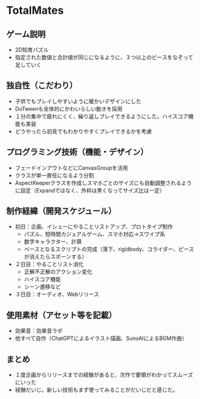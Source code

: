 # TotalMates

## ゲーム説明
- 2D知育パズル
- 指定された数値と合計値が同じになるように、３つ以上のピースをなぞって足していく

## 独自性（こだわり）
- 子供でもプレイしやすいように暖かいデザインにした
- DoTweenも全体的にかわいらしい動きを採用
- １分の集中で疲れにくく、繰り返しプレイできるようにした。ハイスコア機能も実装
- どうやったら初見でもわかりやすくプレイできるかを考慮
 
## プログラミング技術（機能・デザイン）
- フェードインアウトなどにCanvasGroupを活用
- クラスが単一責任になるよう分割
- AspectKeeperクラスを作成しスマホごとのサイズにも自動調整されるように設定（Expandではなく、外枠は黒くなってサイズ比は一定）

## 制作経緯（開発スケジュール）
- 初日：企画、イシューにやることリストアップ、プロトタイプ制作
  - パズル、短時間カジュアルゲーム、スマホ対応→スワイプ系
  - 数字キャラクター、計算
  - ベースとなるスクリプトの完成（落下、rigidbody、コライダー、ピースが消えたらスポーンする）
- ２日目：やることリスト消化
  - 正解不正解のアクション変化
  - ハイスコア機能
  - シーン遷移など
- ３日目：オーディオ、Webリリース

## 使用素材（アセット等を記載）
- 効果音：効果音ラボ
- 他すべて自作（ChatGPTによるイラスト描画、SunoAIによるBGM作曲）
## まとめ
- １度企画からリリースまでの経験があると、次作で要領がわかってスムーズにいった
- 経験だいじ。新しい技術もまず使ってみることがだいじだと感じた。
